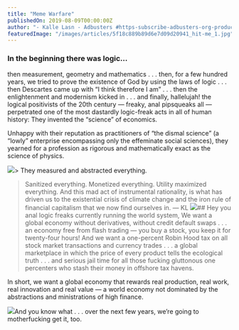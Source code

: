 ```yaml
---
title: "Meme Warfare"
publishedOn: 2019-08-09T00:00:00Z
author: "- Kalle Lasn - Adbusters #https-subscribe-adbusters-org-products-ab-144-the-age-of-total-disruption"
featuredImage: "/images/articles/5f18c889b89d6e7d09d20941_hit-me_1.jpg"
---
```


### In the beginning there was logic...
then measurement, geometry and mathematics . . . then, for a few hundred years, we tried to prove the existence of God by using the laws of logic . . . then Descartes came up with “I think therefore I am” . . . then the enlightenment and modernism kicked in . . . and finally, hallelujah! the logical positivists of the 20th century — freaky, anal pipsqueaks all — perpetrated one of the most dastardly logic-freak acts in all of human history:
They invented the “science” of economics.

Unhappy with their reputation as practitioners of “the dismal science” (a “lowly” enterprise encompassing only the effeminate social sciences), they yearned for a profession as rigorous and mathematically exact as the science of physics.

![](/images/articles/5f18c802bebaf6e209dc029f_charles-rfV9hLhg_pY-unsplash_1.jpg)> They measured and abstracted everything.
> Sanitized everything.
> Monetized everything.
> Utility maximized everything.
> And this mad act of instrumental rationality, is what has driven us to the existential crisis of climate change and the iron rule of financial capitalism that we now find ourselves in. — KL
![](/images/articles/5f18c8245d787d76e20a689d_mad-man_1.jpg)## Hey you anal logic freaks currently running the world system,
We want a global economy without derivatives, without credit default swaps . . . an economy free from flash trading — you buy a stock, you keep it for twenty-four hours! And we want a one-percent Robin Hood tax on all stock market transactions and currency trades . . . a global marketplace in which the price of every product tells the ecological truth . . . and serious jail time for all those fucking gluttonous one percenters who stash their money in offshore tax havens.

In short, we want a global economy that rewards real production, real work, real innovation and real value — a world economy not dominated by the abstractions and ministrations of high finance.

![](/images/articles/5f18c85286ac7e394f195b45_Fells-Wargo_1.jpg)And you know what . . . over the next few years,
we’re going to motherfucking get it, too.